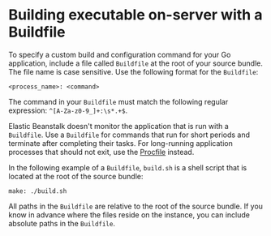 # Building executable on\-server with a Buildfile<a name="go-buildfile"></a>

To specify a custom build and configuration command for your Go application, include a file called `Buildfile` at the root of your source bundle\. The file name is case sensitive\. Use the following format for the `Buildfile`: 

```
<process_name>: <command>
```

The command in your `Buildfile` must match the following regular expression: `^[A-Za-z0-9_]+:\s*.+$`\.

Elastic Beanstalk doesn't monitor the application that is run with a `Buildfile`\. Use a `Buildfile` for commands that run for short periods and terminate after completing their tasks\. For long\-running application processes that should not exit, use the [Procfile](go-procfile.md) instead\.

In the following example of a `Buildfile`, `build.sh` is a shell script that is located at the root of the source bundle:

```
make: ./build.sh
```

All paths in the `Buildfile` are relative to the root of the source bundle\. If you know in advance where the files reside on the instance, you can include absolute paths in the `Buildfile`\.